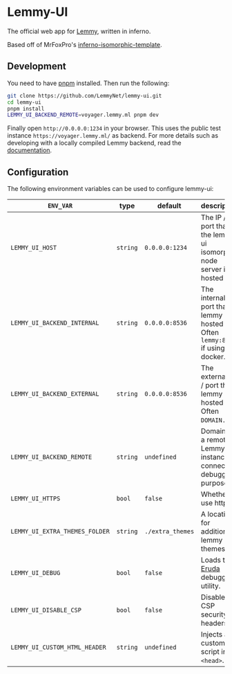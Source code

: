 # Lemmy-UI

The official web app for [Lemmy](https://github.com/LemmyNet/lemmy), written in inferno.

Based off of MrFoxPro's [inferno-isomorphic-template](https://github.com/MrFoxPro/inferno-isomorphic-template).

## Development

You need to have [pnpm](https://pnpm.io/installation) installed. Then run the following:

```bash
git clone https://github.com/LemmyNet/lemmy-ui.git
cd lemmy-ui
pnpm install
LEMMY_UI_BACKEND_REMOTE=voyager.lemmy.ml pnpm dev
```

Finally open `http://0.0.0.0:1234` in your browser. This uses the public test instance `https://voyager.lemmy.ml/` as backend. For more details such as developing with a locally compiled Lemmy backend, read the [documentation](https://join-lemmy.org/docs/contributors/01-overview.html).

## Configuration

The following environment variables can be used to configure lemmy-ui:

| `ENV_VAR`                      | type     | default          | description                                                                         |
| ------------------------------ | -------- | ---------------- | ----------------------------------------------------------------------------------- |
| `LEMMY_UI_HOST`                | `string` | `0.0.0.0:1234`   | The IP / port that the lemmy-ui isomorphic node server is hosted at.                |
| `LEMMY_UI_BACKEND_INTERNAL`    | `string` | `0.0.0.0:8536`   | The internal IP / port that lemmy is hosted at. Often `lemmy:8536` if using docker. |
| `LEMMY_UI_BACKEND_EXTERNAL`    | `string` | `0.0.0.0:8536`   | The external IP / port that lemmy is hosted at. Often `DOMAIN.TLD`.                 |
| `LEMMY_UI_BACKEND_REMOTE`      | `string` | `undefined`      | Domain of a remote Lemmy instance to connect for debugging purposes                 |
| `LEMMY_UI_HTTPS`               | `bool`   | `false`          | Whether to use https.                                                               |
| `LEMMY_UI_EXTRA_THEMES_FOLDER` | `string` | `./extra_themes` | A location for additional lemmy css themes.                                         |
| `LEMMY_UI_DEBUG`               | `bool`   | `false`          | Loads the [Eruda](https://github.com/liriliri/eruda) debugging utility.             |
| `LEMMY_UI_DISABLE_CSP`         | `bool`   | `false`          | Disables CSP security headers                                                       |
| `LEMMY_UI_CUSTOM_HTML_HEADER`  | `string` | `undefined`      | Injects a custom script into `<head>`.                                              |
